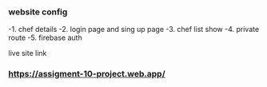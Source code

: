 ### website config
-1. chef details
-2. login page and sing up page 
-3. chef list show 
-4. private route 
-5. firebase auth

live site link 
### https://assigment-10-project.web.app/